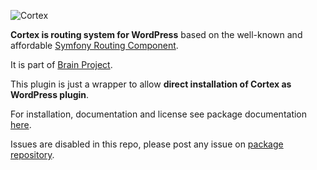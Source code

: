![Cortex][1]

**Cortex is routing system for WordPress** based on the well-known and affordable [Symfony Routing Component][2].

It is part of [Brain Project][3].

This plugin is just a wrapper to allow **direct installation of Cortex as WordPress plugin**.

For installation, documentation and license see package documentation [here][4].

Issues are disabled in this repo, please post any issue on [package repository][5].


  [1]: https://googledrive.com/host/0Bxo4bHbWEkMscmJNYkx6YXctaWM/cortex.png
  [2]: http://symfony.com/doc/current/components/routing/introduction.html
  [3]: http://giuseppe-mazzapica.github.io/Brain/
  [4]: http://cortex.zoomlab.it/index.html
  [5]: https://github.com/Giuseppe-Mazzapica/Cortex
